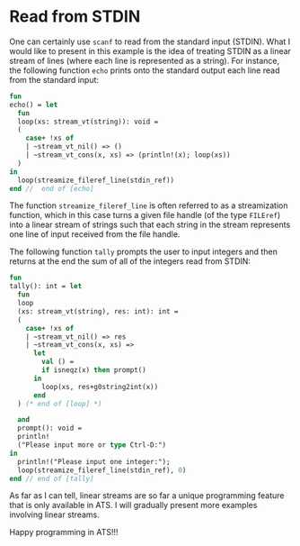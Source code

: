 # Read from STDIN

One can certainly use ```scanf``` to read from
the standard input (STDIN). What I would like to
present in this example is the idea of treating
STDIN as a linear stream of lines (where each line
is represented as a string). For instance, the
following function ```echo``` prints onto the standard
output each line read from the standard input:

```ats
fun
echo() = let
  fun
  loop(xs: stream_vt(string)): void =
  (
    case+ !xs of
    | ~stream_vt_nil() => ()
    | ~stream_vt_cons(x, xs) => (println!(x); loop(xs))
  )
in
  loop(streamize_fileref_line(stdin_ref))
end //  end of [echo]
```

The function ```streamize_fileref_line``` is often referred to as a
streamization function, which in this case turns a given file handle
(of the type ```FILEref```) into a linear stream of strings such that
each string in the stream represents one line of input received from the
file handle.

The following function ```tally``` prompts the user to input integers
and then returns at the end the sum of all of the integers read from STDIN:

```ats
fun
tally(): int = let
  fun
  loop
  (xs: stream_vt(string), res: int): int =
  (
    case+ !xs of
    | ~stream_vt_nil() => res
    | ~stream_vt_cons(x, xs) =>
      let
        val () =
        if isneqz(x) then prompt()
      in
        loop(xs, res+g0string2int(x))
      end
  ) (* end of [loop] *)

  and
  prompt(): void =
  println!
  ("Please input more or type Ctrl-D:")
in
  println!("Please input one integer:");
  loop(streamize_fileref_line(stdin_ref), 0)
end // end of [tally]
```

As far as I can tell, linear streams are so far a unique programming
feature that is only available in ATS. I will gradually present more
examples involving linear streams.
  
Happy programming in ATS!!!
